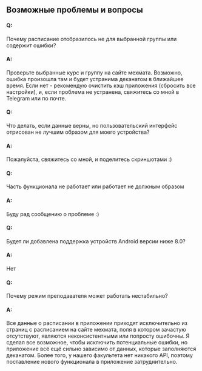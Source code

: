 ## Возможные проблемы и вопросы

#### Q:
Почему расписание отобразилось не для выбранной группы или содержит ошибки?
#### A:
Проверьте выбранные курс и группу на сайте мехмата. Возможно, ошибка произошла там и будет устранима деканатом в ближайшее время. Если нет - рекомендую очистить кэш приложения (сбросить все настройки), и, если проблема не устранена, свяжитесь со мной в Telegram или по почте.

#### Q:
Что делать, если данные верны, но пользовательский интерфейс отрисован не лучшим образом для моего устройства?
#### A:
Пожалуйста, свяжитесь со мной, и поделитесь скриншотами :)

#### Q:
Часть функционала не работает или работает не должным образом
#### А:
Буду рад сообщению о проблеме :)

#### Q:
Будет ли добавлена поддержка устройств Android версии ниже 8.0?
#### A:
Нет

#### Q:
Почему режим преподавателя может работать нестабильно?
#### А:
Все данные о расписании в приложении приходят исключительно из страниц с расписанием на сайте мехмата, поля в котором зачастую отсутствуют, являются неконсистентными или попросту ошибочны. Я сделал все возможное, чтобы исключить потенциальные ошибки, но приложение всё ещё сильно зависимо от данных, которые заполняются деканатом. Более того, у нашего факультета нет никакого API, поэтому поставление нового функционала в приложение затруднительно.
